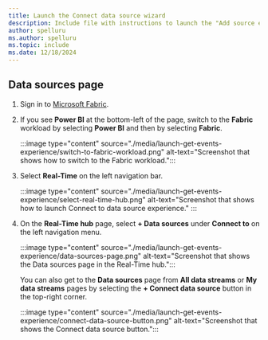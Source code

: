 ```yaml
---
title: Launch the Connect data source wizard
description: Include file with instructions to launch the "Add source experience" in Fabric Real-Time hub.
author: spelluru
ms.author: spelluru
ms.topic: include
ms.date: 12/18/2024
---
```


## Data sources page

1. Sign in to [Microsoft Fabric](https://fabric.microsoft.com/).
1. If you see **Power BI** at the bottom-left of the page, switch to the **Fabric** workload by selecting **Power BI** and then by selecting **Fabric**.

    :::image type="content" source="./media/launch-get-events-experience/switch-to-fabric-workload.png" alt-text="Screenshot that shows how to switch to the Fabric workload.":::    
1. Select **Real-Time** on the left navigation bar.

    :::image type="content" source="./media/launch-get-events-experience/select-real-time-hub.png" alt-text="Screenshot that shows how to launch Connect to data source experience." :::
1. On the **Real-Time hub** page, select **+ Data sources** under **Connect to** on the left navigation menu. 
    
    :::image type="content" source="./media/launch-get-events-experience/data-sources-page.png" alt-text="Screenshot that shows the Data sources page in the Real-Time hub.":::

    You can also get to the **Data sources** page from **All data streams** or **My data streams** pages by selecting the **+ Connect data source** button in the top-right corner.    

    :::image type="content" source="./media/launch-get-events-experience/connect-data-source-button.png" alt-text="Screenshot that shows the Connect data source button.":::